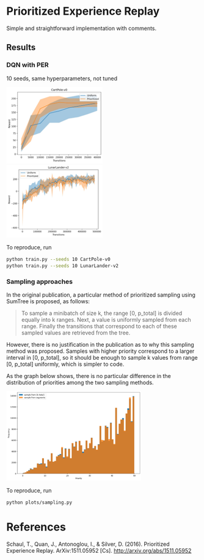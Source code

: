 # Prioritized Experience Replay

Simple and straightforward implementation with comments.

## Results

### DQN with PER

10 seeds, same hyperparameters, not tuned

<p float="left">
  <img src="plots/cartpole.jpg" width="50%"/>
  <img src="plots/lunarlander.jpg" width="50%"/>
</p>

To reproduce, run
```bash
python train.py --seeds 10 CartPole-v0
python train.py --seeds 10 LunarLander-v2
```

### Sampling approaches

In the original publication, a particular method of prioritized sampling using SumTree is proposed, as follows: 

> To sample a minibatch of size k, the range [0, p_total] is divided equally into k ranges. Next, a value is uniformly 
> sampled from each range. Finally the transitions that correspond to each of these sampled values are retrieved from the tree.

However, there is no justification in the publication as to why this sampling method was proposed. Samples with higher 
priority correspond to a larger interval in [0, p_total], so it should be enough to sample k values from range 
[0, p_total] uniformly, which is simpler to code. 

As the graph below shows, there is no particular difference in the distribution of priorities among the two sampling methods. 

<img src="plots/sampling_approaches.jpg" width="70%"/>

To reproduce, run 
```bash
python plots/sampling.py
```

# References

Schaul, T., Quan, J., Antonoglou, I., & Silver, D. (2016). Prioritized Experience Replay. ArXiv:1511.05952 [Cs]. http://arxiv.org/abs/1511.05952
